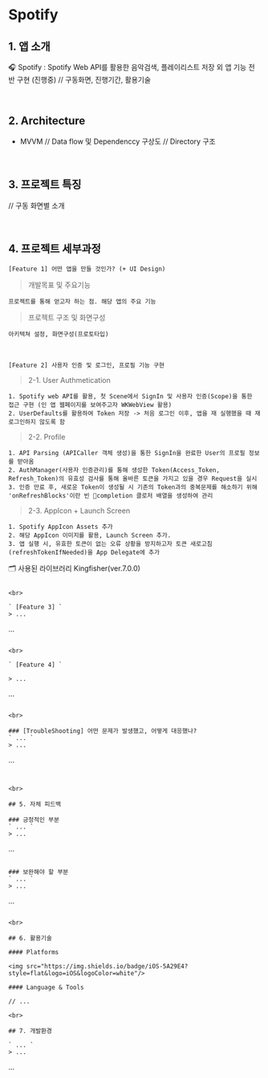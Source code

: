 # Spotify

## 1. 앱 소개
🎧 Spotify : Spotify Web API를 활용한 음악검색, 플레이리스트 저장 외 앱 기능 전반 구현 (진행중)
// 구동화면, 진행기간, 활용기술

<br>

## 2. Architecture
- MVVM
// Data flow 및 Dependenccy 구상도
// Directory 구조

<br>

## 3. 프로젝트 특징
// 구동 화면별 소개


<br>

## 4. 프로젝트 세부과정

` [Feature 1] 어떤 앱을 만들 것인가? (+ UI Design) `
> 개발목표 및 주요기능
```
프로젝트를 통해 얻고자 하는 점. 해당 앱의 주요 기능
```

> 프로젝트 구조 및 화면구성
```
아키텍쳐 설정, 화면구성(프로토타입)
```

<br> 

`[Feature 2] 사용자 인증 및 로그인, 프로필 기능 구현`
> 2-1. User Authmetication
```
1. Spotify web API를 활용, 첫 Scene에서 SignIn 및 사용자 인증(Scope)을 통한 접근 구현 (인 앱 웹페이지를 보여주고자 WKWebView 활용)
2. UserDefaults를 활용하여 Token 저장 -> 처음 로그인 이후, 앱을 재 실행했을 때 재 로그인하지 않도록 함
```

> 2-2. Profile
```
1. API Parsing (APICaller 객체 생성)을 통한 SignIn을 완료한 User의 프로필 정보를 받아옴
2. AuthManager(사용자 인증관리)를 통해 생성한 Token(Access_Token, Refresh_Token)의 유효성 검사를 통해 올바른 토큰을 가지고 있을 경우 Request을 실시
3. 인증 만료 후, 새로운 Token이 생성될 시 기존의 Token과의 중복문제를 해소하기 위해 'onRefreshBlocks'이란 빈 completion 클로저 배열을 생성하여 관리
```

> 2-3. AppIcon + Launch Screen
```
1. Spotify AppIcon Assets 추가
2. 해당 AppIcon 이미지를 활용, Launch Screen 추가.
3. 앱 실행 시, 유효한 토큰이 없는 오류 상황을 방지하고자 토큰 새로고침(refreshTokenIfNeeded)을 App Delegate에 추가
```

🗂️ 사용된 라이브러리
Kingfisher(ver.7.0.0)
```

<br> 

` [Feature 3] `
> ...
```
...
```

<br> 

` [Feature 4] `

> ...
```
...
```

<br> 

### [TroubleShooting] 어떤 문제가 발생했고, 어떻게 대응했나?
` ... `
> ...
```
...
```


<br>

## 5. 자체 피드백 

### 긍정적인 부분
` ... `
> ...
```
...
```

### 보완해야 할 부분
` ... `
> ...
```
...
```

<br>

## 6. 활용기술

#### Platforms

<img src="https://img.shields.io/badge/iOS-5A29E4?style=flat&logo=iOS&logoColor=white"/>  
    
#### Language & Tools

// ...

<br>

## 7. 개발환경

` ... `
> ...
```
...
```

